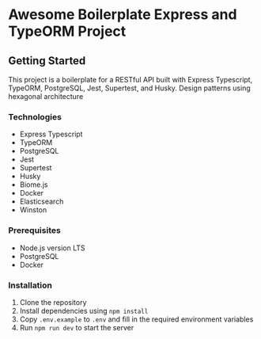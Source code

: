 # Awesome Boilerplate Express and TypeORM Project



## Getting Started

This project is a boilerplate for a RESTful API built with Express Typescript, TypeORM, PostgreSQL, Jest, Supertest, and Husky.
Design patterns using hexagonal architecture


### Technologies

- Express Typescript
- TypeORM
- PostgreSQL
- Jest
- Supertest
- Husky
- Biome.js
- Docker
- Elasticsearch
- Winston

### Prerequisites

- Node.js version LTS
- PostgreSQL
- Docker

### Installation

1. Clone the repository
2. Install dependencies using `npm install`
3. Copy `.env.example` to `.env` and fill in the required environment variables
4. Run `npm run dev` to start the server